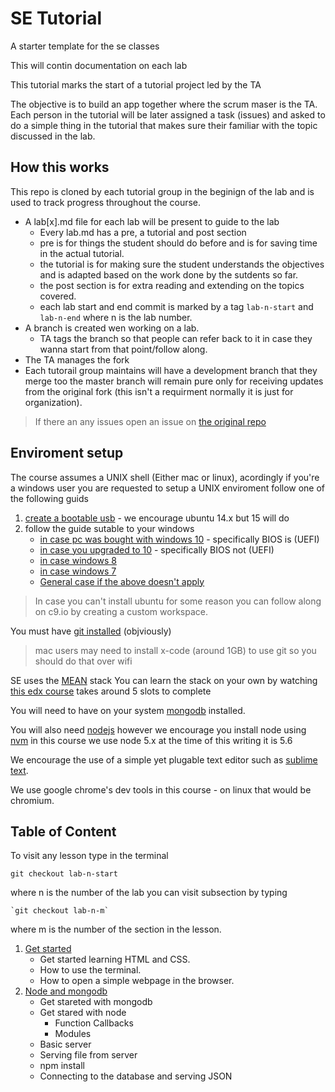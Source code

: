 # SE Tutorial

A starter template for the se classes

This will contin documentation on each lab

This tutorial marks the start of a tutorial project led by the TA

The objective is to build an app together where the scrum maser is the TA.
Each person in the tutorial will be later assigned a task (issues) and asked to do a simple thing in the tutorial that makes sure their familiar with the topic discussed in the lab.

## How this works

This repo is cloned by each tutorial group in the beginign of the lab and is used to track progress throughout the course.

- A lab[x].md file for each lab will be present to guide to the lab
    + Every lab.md has a pre, a tutorial and post section
    + pre is for things the student should do before and is for saving time in the actual tutorial.
    + the tutorial is for making sure the student understands the objectives and is adapted based on the work done by the sutdents so far.
    + the post section is for extra reading and extending on the topics covered.
    + each lab start and end commit is marked by a tag `lab-n-start` and `lab-n-end` where n is the lab number.
- A branch is created wen working on a lab.
    + TA tags the branch so that people can refer back to it in case they wanna start from that point/follow along.
- The TA manages the fork
- Each tutorail group maintains will have a development branch that they merge too the master branch will remain pure only for receiving updates from the original fork (this isn't a requirment normally it is just for organization).

> If there an any issues open an issue on [the original repo](https://github.com/amrdraz/se-tutorial)

## Enviroment setup

The course assumes a UNIX shell (Either mac or linux), acordingly if you're a windows user you are requested to setup a UNIX enviroment follow one of the following guids

1. [create a bootable usb](http://www.everydaylinuxuser.com/2015/11/how-to-create-ubuntu-1510-usb-drive.html) - we encourage ubuntu 14.x but 15 will do
2. follow the guide sutable to your windows
    - [in case pc was bought with windows 10](http://www.everydaylinuxuser.com/2015/11/how-to-install-ubuntu-linux-alongside.html) - specifically BIOS is (UEFI)
    - [in case you upgraded to 10](http://www.everydaylinuxuser.com/2015/11/how-to-install-ubuntu-linux-alongside_8.html) - specifically BIOS not (UEFI)
    - [in case windows 8](http://www.everydaylinuxuser.com/2014/05/install-ubuntu-1404-alongside-windows.html)
    - [in case windows 7](http://linux.about.com/od/LinuxNewbieDesktopGuide/ss/The-Ultimate-Windows-7-And-Ubuntu-Linux-Dual-Boot-Guide.htm)
    - [General case if the above doesn't apply](https://help.ubuntu.com/community/WindowsDualBoot)

> In case you can't install ubuntu for some reason you can follow along on c9.io by creating a custom workspace.

You must have [git installed](http://git-scm.com/download) (objviously)
> mac users may need to install x-code (around 1GB) to use git so you should do that over wifi

SE uses the [MEAN](http://mean.io/) stack
You can learn the stack on your own by watching [this edx course](https://www.edx.org/course/introduction-mongodb-using-mean-stack-mongodbx-m101x) takes around 5 slots to complete

You will need to have on your system [mongodb](https://docs.mongodb.org/manual/installation/) installed.

You will also need [nodejs](https://nodejs.org/en/) however we encourage you install node using [nvm](https://www.digitalocean.com/community/tutorials/how-to-install-node-js-with-nvm-node-version-manager-on-a-vps) in this course we use node 5.x at the time of this writing it is 5.6

We encourage the use of a simple yet plugable text editor such as [sublime text](https://www.sublimetext.com/3).

We use google chrome's dev tools in this course - on linux that would be chromium.

## Table of Content

To visit any lesson type in the terminal
    
    git checkout lab-n-start

where n is the number of the lab you can visit subsection by typing

    `git checkout lab-n-m`

where m is the number of the section in the lesson.

1. [Get started](./lab-1.md)
    - Get started learning HTML and CSS.
    - How to use the terminal.
    - How to open a simple webpage in the browser.
2. [Node and mongodb](./lab-2.md)
    - Get stareted with mongodb
    - Get stared with node
        - Function Callbacks
        - Modules
    - Basic server
    - Serving file from server
    - npm install
    - Connecting to the database and serving JSON







